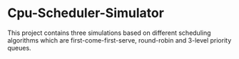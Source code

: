 # Cpu-Scheduler-Simulator
This project contains three simulations based on different scheduling algorithms which are 
first-come-first-serve, round-robin and 3-level priority queues.
